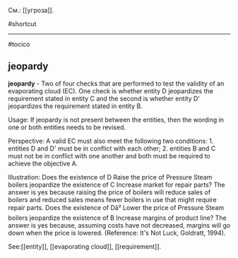 См.: [[угроза]].

#shortcut




<hr/>

#tocico

## jeopardy

<b>jeopardy</b> -  Two of four checks that are performed to test the validity of an evaporating cloud (EC).  One check is whether entity D jeopardizes the requirement stated in entity C and the second is whether entity D' jeopardizes the requirement stated in entity B. 


Usage: If jeopardy is not present between the entities, then the wording in one or both entities needs to be revised.


Perspective: A valid EC must also meet the following two conditions: 1. entities D and D' must be in conflict with each other; 2. entities B and C must not be in conflict with one another and both must be required to achieve the objective A. 

Illustration: Does the existence of D Raise the price of Pressure Steam boilers jeopardize the existence of C Increase market for repair parts?  The answer is yes because raising the price of boilers will reduce sales of boilers and reduced sales means fewer boilers in use that might require repair parts.  Does the existence of Dâ² Lower the price of Pressure Steam boilers jeopardize the existence of B Increase margins of product line? The answer is yes because, assuming costs have not decreased, margins will go down when the price is lowered. (Reference: It's Not Luck, Goldratt, 1994).



 



See:[[entity]], [[evaporating cloud]], [[requirement]].
